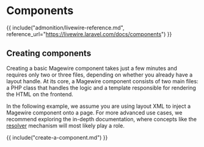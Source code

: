 # Components

{{ include("admonition/livewire-reference.md", reference_url="https://livewire.laravel.com/docs/components") }}

## Creating components

Creating a basic Magewire component takes just a few minutes and requires only two or three files, depending on whether
you already have a layout handle. At its core, a Magewire component consists of two main files: a PHP class that handles
the logic and a template responsible for rendering the HTML on the frontend.

In the following example, we assume you are using layout XML to inject a Magewire component onto a page.
For more advanced use cases, we recommend exploring the in-depth documentation, where concepts like the
[resolver](../advanced/architecture/mechanisms/resolvers.md) mechanism will most likely play a role.

{{ include("create-a-component.md") }}
